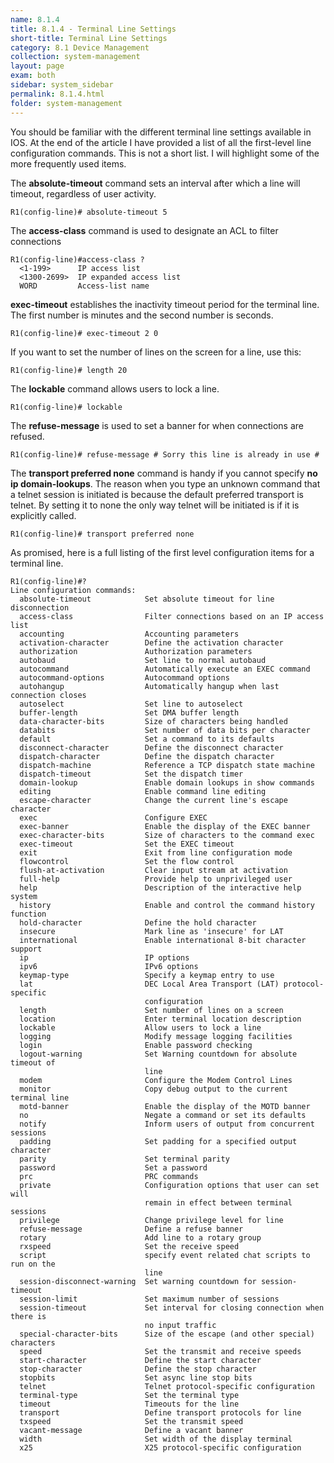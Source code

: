 ```yaml
---
name: 8.1.4
title: 8.1.4 - Terminal Line Settings
short-title: Terminal Line Settings
category: 8.1 Device Management
collection: system-management
layout: page
exam: both
sidebar: system_sidebar
permalink: 8.1.4.html
folder: system-management
---
```

You should be familiar with the different terminal line settings available in IOS. At the end of the article I have provided a list of all the first-level line configuration commands. This is not a short list. I will highlight some of the more frequently used items.

The **absolute-timeout** command sets an interval after which a line will timeout, regardless of user activity.
```
R1(config-line)# absolute-timeout 5
```

The **access-class** command is used to designate an ACL to filter connections
```
R1(config-line)#access-class ?
  <1-199>      IP access list
  <1300-2699>  IP expanded access list
  WORD         Access-list name
```

**exec-timeout** establishes the inactivity timeout period for the terminal line. The first number is minutes and the second number is seconds.
```
R1(config-line)# exec-timeout 2 0
```

If you want to set the number of lines on the screen for a line, use this:
```
R1(config-line)# length 20
```


The **lockable** command allows users to lock a line.
```
R1(config-line)# lockable
```

The **refuse-message** is used to set a banner for when connections are refused.
```
R1(config-line)# refuse-message # Sorry this line is already in use #
```

The **transport preferred none** command is handy if you cannot specify **no ip domain-lookups**. The reason when you type an unknown command that a telnet session is initiated is because the default preferred transport is telnet. By setting it to none the only way telnet will be initiated is if it is explicitly called.
```
R1(config-line)# transport preferred none
```

As promised, here is a full listing of the first level configuration items for a terminal line.
```
R1(config-line)#?
Line configuration commands:
  absolute-timeout            Set absolute timeout for line disconnection
  access-class                Filter connections based on an IP access list
  accounting                  Accounting parameters
  activation-character        Define the activation character
  authorization               Authorization parameters
  autobaud                    Set line to normal autobaud
  autocommand                 Automatically execute an EXEC command
  autocommand-options         Autocommand options
  autohangup                  Automatically hangup when last connection closes
  autoselect                  Set line to autoselect
  buffer-length               Set DMA buffer length
  data-character-bits         Size of characters being handled
  databits                    Set number of data bits per character
  default                     Set a command to its defaults
  disconnect-character        Define the disconnect character
  dispatch-character          Define the dispatch character
  dispatch-machine            Reference a TCP dispatch state machine
  dispatch-timeout            Set the dispatch timer
  domain-lookup               Enable domain lookups in show commands
  editing                     Enable command line editing
  escape-character            Change the current line's escape character
  exec                        Configure EXEC
  exec-banner                 Enable the display of the EXEC banner
  exec-character-bits         Size of characters to the command exec
  exec-timeout                Set the EXEC timeout
  exit                        Exit from line configuration mode
  flowcontrol                 Set the flow control
  flush-at-activation         Clear input stream at activation
  full-help                   Provide help to unprivileged user
  help                        Description of the interactive help system
  history                     Enable and control the command history function
  hold-character              Define the hold character
  insecure                    Mark line as 'insecure' for LAT
  international               Enable international 8-bit character support
  ip                          IP options
  ipv6                        IPv6 options
  keymap-type                 Specify a keymap entry to use
  lat                         DEC Local Area Transport (LAT) protocol-specific
                              configuration
  length                      Set number of lines on a screen
  location                    Enter terminal location description
  lockable                    Allow users to lock a line
  logging                     Modify message logging facilities
  login                       Enable password checking
  logout-warning              Set Warning countdown for absolute timeout of
                              line
  modem                       Configure the Modem Control Lines
  monitor                     Copy debug output to the current terminal line
  motd-banner                 Enable the display of the MOTD banner
  no                          Negate a command or set its defaults
  notify                      Inform users of output from concurrent sessions
  padding                     Set padding for a specified output character
  parity                      Set terminal parity
  password                    Set a password
  prc                         PRC commands
  private                     Configuration options that user can set will
                              remain in effect between terminal sessions
  privilege                   Change privilege level for line
  refuse-message              Define a refuse banner
  rotary                      Add line to a rotary group
  rxspeed                     Set the receive speed
  script                      specify event related chat scripts to run on the
                              line
  session-disconnect-warning  Set warning countdown for session-timeout
  session-limit               Set maximum number of sessions
  session-timeout             Set interval for closing connection when there is
                              no input traffic
  special-character-bits      Size of the escape (and other special) characters
  speed                       Set the transmit and receive speeds
  start-character             Define the start character
  stop-character              Define the stop character
  stopbits                    Set async line stop bits
  telnet                      Telnet protocol-specific configuration
  terminal-type               Set the terminal type
  timeout                     Timeouts for the line
  transport                   Define transport protocols for line
  txspeed                     Set the transmit speed
  vacant-message              Define a vacant banner
  width                       Set width of the display terminal
  x25                         X25 protocol-specific configuration
```